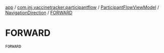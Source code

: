 [app](../../../index.md) / [com.jnj.vaccinetracker.participantflow](../../index.md) / [ParticipantFlowViewModel](../index.md) / [NavigationDirection](index.md) / [FORWARD](./-f-o-r-w-a-r-d.md)

# FORWARD

`FORWARD`